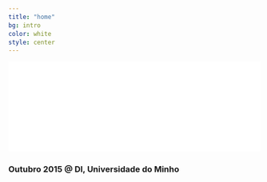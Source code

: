 ```yaml
---
title: "home"
bg: intro
color: white
style: center
---
```


![codeweek](img/codeweek-logo.png)

### Outubro 2015 @ DI, Universidade do Minho

